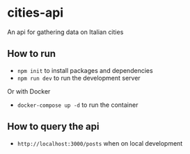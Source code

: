 # cities-api
An api for gathering data on Italian cities

## How to run
* `npm init` to install packages and dependencies
* `npm run dev` to run the development server

Or with Docker
* `docker-compose up -d` to run the container

## How to query the api
* `http://localhost:3000/posts` when on local development

